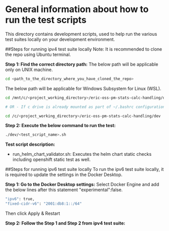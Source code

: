 # General information about how to run the test scripts
This directory contains development scripts, used to help run the various test suites locally on your development environment.

##Steps for running ipv4 test suite locally
Note: It is recommended to clone the repo using Ubuntu terminal.

**Step 1: Find the correct directory path:**
The below path will be applicable only on UNIX machine.
```bash
cd <path_to_the_directory_where_you_have_cloned_the_repo>
```
The below path will be applicable for Windows Subsystem for Linux (WSL).
```bash
cd /mnt/c/<project_working_directory>/eric-oss-pm-stats-calc-handling/dev

# OR - If c drive is already mounted as part of ~/.bashrc configuration, use the following:

cd /c/<project_working_directory>/eric-oss-pm-stats-calc-handling/dev
```

**Step 2: Execute the below command to run the test:**
```bash
./dev/<test_script_name>.sh
```
**Test script description:**
- run_helm_chart_validator.sh: Executes the helm chart static checks including openshift
  static test as well.

##Steps for running ipv6 test suite locally
To run the ipv6 test suite locally, it is required to update the settings in the Docker Desktop.

**Step 1: Go to the Docker Desktop settings:**
Select Docker Engine and add the below lines after this statement "experimental":false.
```bash
"ipv6": true,
"fixed-cidr-v6": "2001:db8:1::/64"
```
Then click Apply & Restart

**Step 2: Follow the Step 1 and Step 2 from ipv4 test suite:**

